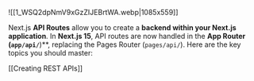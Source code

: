 ![[1_WSQ2dpNmV9xGzZIJEBrtWA.webp|1085x559]]

Next.js **API Routes** allow you to create a **backend within your Next.js application**. In **Next.js 15**, API routes are now handled in the **App Router (`app/api/`**)**, replacing the 
Pages Router (`pages/api/`). Here are the key topics you should master:

[[Creating REST APIs]]
